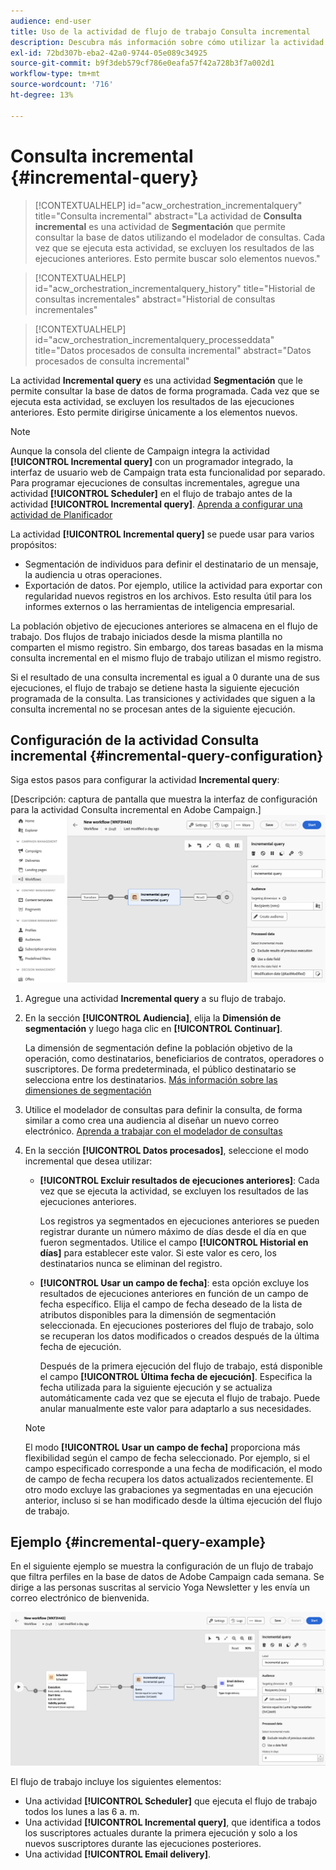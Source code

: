 ```yaml
---
audience: end-user
title: Uso de la actividad de flujo de trabajo Consulta incremental
description: Descubra más información sobre cómo utilizar la actividad del flujo de trabajo Consulta incremental
exl-id: 72bd307b-eba2-42a0-9744-05e089c34925
source-git-commit: b9f3deb579cf786e0eafa57f42a728b3f7a002d1
workflow-type: tm+mt
source-wordcount: '716'
ht-degree: 13%

---
```


# Consulta incremental {#incremental-query}

>[!CONTEXTUALHELP]
>id="acw_orchestration_incrementalquery"
>title="Consulta incremental"
>abstract="La actividad de **Consulta incremental** es una actividad de **Segmentación** que permite consultar la base de datos utilizando el modelador de consultas. Cada vez que se ejecuta esta actividad, se excluyen los resultados de las ejecuciones anteriores. Esto permite buscar solo elementos nuevos."

>[!CONTEXTUALHELP]
>id="acw_orchestration_incrementalquery_history"
>title="Historial de consultas incrementales"
>abstract="Historial de consultas incrementales"

>[!CONTEXTUALHELP]
>id="acw_orchestration_incrementalquery_processeddata"
>title="Datos procesados de consulta incremental"
>abstract="Datos procesados de consulta incremental"

La actividad **Incremental query** es una actividad **Segmentación** que le permite consultar la base de datos de forma programada. Cada vez que se ejecuta esta actividad, se excluyen los resultados de las ejecuciones anteriores. Esto permite dirigirse únicamente a los elementos nuevos.

>[!NOTE]
>
>Aunque la consola del cliente de Campaign integra la actividad **[!UICONTROL Incremental query]** con un programador integrado, la interfaz de usuario web de Campaign trata esta funcionalidad por separado. Para programar ejecuciones de consultas incrementales, agregue una actividad **[!UICONTROL Scheduler]** en el flujo de trabajo antes de la actividad **[!UICONTROL Incremental query]**. [Aprenda a configurar una actividad de Planificador](scheduler.md)

La actividad **[!UICONTROL Incremental query]** se puede usar para varios propósitos:

* Segmentación de individuos para definir el destinatario de un mensaje, la audiencia u otras operaciones.
* Exportación de datos. Por ejemplo, utilice la actividad para exportar con regularidad nuevos registros en los archivos. Esto resulta útil para los informes externos o las herramientas de inteligencia empresarial.

La población objetivo de ejecuciones anteriores se almacena en el flujo de trabajo. Dos flujos de trabajo iniciados desde la misma plantilla no comparten el mismo registro. Sin embargo, dos tareas basadas en la misma consulta incremental en el mismo flujo de trabajo utilizan el mismo registro.

Si el resultado de una consulta incremental es igual a 0 durante una de sus ejecuciones, el flujo de trabajo se detiene hasta la siguiente ejecución programada de la consulta. Las transiciones y actividades que siguen a la consulta incremental no se procesan antes de la siguiente ejecución.

## Configuración de la actividad Consulta incremental {#incremental-query-configuration}

Siga estos pasos para configurar la actividad **Incremental query**:

[Descripción: captura de pantalla que muestra la interfaz de configuración para la actividad Consulta incremental en Adobe Campaign.]\
![](../assets/incremental-query.png)

1. Agregue una actividad **Incremental query** a su flujo de trabajo.

1. En la sección **[!UICONTROL Audiencia]**, elija la **Dimensión de segmentación** y luego haga clic en **[!UICONTROL Continuar]**.

   La dimensión de segmentación define la población objetivo de la operación, como destinatarios, beneficiarios de contratos, operadores o suscriptores. De forma predeterminada, el público destinatario se selecciona entre los destinatarios. [Más información sobre las dimensiones de segmentación](../../audience/about-recipients.md#targeting-dimensions)

1. Utilice el modelador de consultas para definir la consulta, de forma similar a como crea una audiencia al diseñar un nuevo correo electrónico. [Aprenda a trabajar con el modelador de consultas](../../query/query-modeler-overview.md)

1. En la sección **[!UICONTROL Datos procesados]**, seleccione el modo incremental que desea utilizar:

   * **[!UICONTROL Excluir resultados de ejecuciones anteriores]**: Cada vez que se ejecuta la actividad, se excluyen los resultados de las ejecuciones anteriores.

     Los registros ya segmentados en ejecuciones anteriores se pueden registrar durante un número máximo de días desde el día en que fueron segmentados. Utilice el campo **[!UICONTROL Historial en días]** para establecer este valor. Si este valor es cero, los destinatarios nunca se eliminan del registro.

   * **[!UICONTROL Usar un campo de fecha]**: esta opción excluye los resultados de ejecuciones anteriores en función de un campo de fecha específico. Elija el campo de fecha deseado de la lista de atributos disponibles para la dimensión de segmentación seleccionada. En ejecuciones posteriores del flujo de trabajo, solo se recuperan los datos modificados o creados después de la última fecha de ejecución.

     Después de la primera ejecución del flujo de trabajo, está disponible el campo **[!UICONTROL Última fecha de ejecución]**. Especifica la fecha utilizada para la siguiente ejecución y se actualiza automáticamente cada vez que se ejecuta el flujo de trabajo. Puede anular manualmente este valor para adaptarlo a sus necesidades.

   >[!NOTE]
   >
   >El modo **[!UICONTROL Usar un campo de fecha]** proporciona más flexibilidad según el campo de fecha seleccionado. Por ejemplo, si el campo especificado corresponde a una fecha de modificación, el modo de campo de fecha recupera los datos actualizados recientemente. El otro modo excluye las grabaciones ya segmentadas en una ejecución anterior, incluso si se han modificado desde la última ejecución del flujo de trabajo.

## Ejemplo {#incremental-query-example}

En el siguiente ejemplo se muestra la configuración de un flujo de trabajo que filtra perfiles en la base de datos de Adobe Campaign cada semana. Se dirige a las personas suscritas al servicio Yoga Newsletter y les envía un correo electrónico de bienvenida.

![Captura de pantalla de un ejemplo de configuración de flujo de trabajo para filtrar perfiles suscritos al servicio Yoga Newsletter.](../assets/incremental-query-example.png)

El flujo de trabajo incluye los siguientes elementos:

* Una actividad **[!UICONTROL Scheduler]** que ejecuta el flujo de trabajo todos los lunes a las 6 a. m.
* Una actividad **[!UICONTROL Incremental query]**, que identifica a todos los suscriptores actuales durante la primera ejecución y solo a los nuevos suscriptores durante las ejecuciones posteriores.
* Una actividad **[!UICONTROL Email delivery]**.